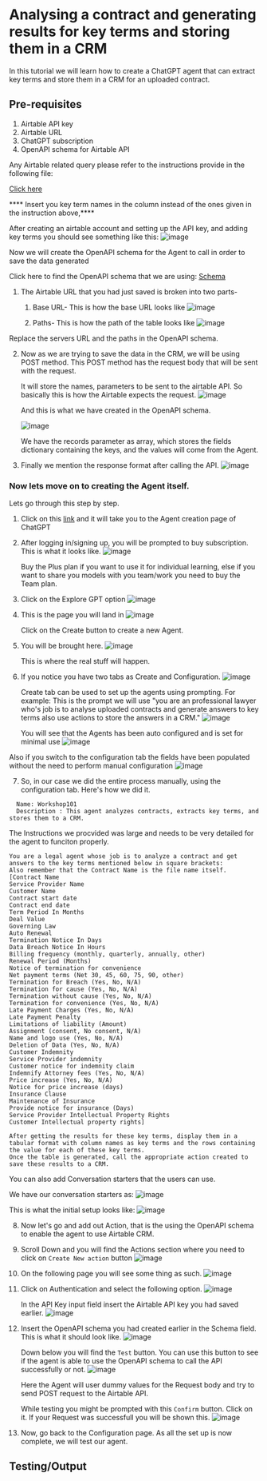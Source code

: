 # Analysing a contract and generating results for key terms and storing them in a CRM

In this tutorial we will learn how to create a ChatGPT agent that can extract key terms and store them in a CRM for an uploaded contract.

## Pre-requisites
1. Airtable API key
2. Airtable URL
3. ChatGPT subscription
4. OpenAPI schema for Airtable API

Any Airtable related query please refer to the instructions provide in the following file:

[Click here](../Lab2-solargen-with-function-calling/airtableapi.md)

**** Insert you key term names in the column instead of the ones given in the instruction above,****


After creating an airtable account and setting up the API key, and adding key terms you should see something like this:
![image](https://github.com/initmahesh/MLAI-community-labs/assets/72710483/85980200-3045-4c52-901f-6c03fcc05785)


Now we will create the OpenAPI schema for the Agent to call in order to save the data generated

Click here to find the OpenAPI schema that we are using: [Schema](Airtable_OpenAPI.yaml)

1. The Airtable URL that you had just saved is broken into two parts-
   1. Base URL- This is how the base URL looks like ![image](https://github.com/initmahesh/MLAI-community-labs/assets/72710483/9c1b0118-75ab-4489-85f7-57c58820c270)

   2. Paths- This is how the path of the table looks like ![image](https://github.com/initmahesh/MLAI-community-labs/assets/72710483/11c83431-8b26-42e1-a283-fc4efd86defa)

  Replace the servers URL and the paths in the OpenAPI schema.

2. Now as we are trying to save the data in the CRM, we will be using POST method. This POST method has the request body that will be sent with the request.

   It will store the names, parameters to be sent to the airtable API. So basically this is how the Airtable expects the request.
   ![image](https://github.com/initmahesh/MLAI-community-labs/assets/72710483/8f9dbcb9-4e1c-450b-b053-adf2430725e9)

   And this is what we have created in the OpenAPI schema.

   ![image](https://github.com/initmahesh/MLAI-community-labs/assets/72710483/a3f82e64-3f0e-4932-92ac-bf8c5aca9bfc)

   We have the records parameter as array, which stores the fields dictionary containing the keys, and the values will come from the Agent.

3. Finally we mention the response format after calling the API.
   ![image](https://github.com/initmahesh/MLAI-community-labs/assets/72710483/8f0e2131-6260-4dea-9410-158ae5c31beb)

### Now lets move on to creating the Agent itself.

Lets go through this step by step.

1. Click on this [link](https://chat.openai.com/g/g-POb5UhhJ6-autogpt-agent) and it will take you to the Agent creation page of ChatGPT
2. After logging in/signing up, you will be prompted to buy subscription. This is what it looks like.
   ![image](https://github.com/initmahesh/MLAI-community-labs/assets/72710483/aeaaac7a-6355-4b34-a856-b1154c2b3dd9)

   Buy the Plus plan if you want to use it for individual learning, else if you want to share you models with you team/work you need to buy the Team plan.
3. Click on the Explore GPT option
   ![image](https://github.com/initmahesh/MLAI-community-labs/assets/72710483/70e348c1-d34c-4240-acaa-dbf483d66315)
4. This is the page you will land in
   ![image](https://github.com/initmahesh/MLAI-community-labs/assets/72710483/2b18876e-dd6c-4919-98c6-810642ca5dec)

   Click on the Create button to create a new Agent.
5. You will be brought here.
   ![image](https://github.com/initmahesh/MLAI-community-labs/assets/72710483/9a3b9920-8d8d-4158-bdb8-60ac2b2fa99e)

   This is where the real stuff will happen.
6. If you notice you have two tabs as Create and Configuration.
   ![image](https://github.com/initmahesh/MLAI-community-labs/assets/72710483/730d1efb-83f2-4563-b989-1a81e52f2cab)

   Create tab can be used to set up the agents using prompting. For example: This is the prompt we will use "you are an professional lawyer who's job is to analyse uploaded contracts and generate answers to key terms also use actions to store the answers in a CRM."
   ![image](https://github.com/initmahesh/MLAI-community-labs/assets/72710483/a09ccdaa-afbf-4cd5-a2c5-7b433dc1f35c)

   You will see that the Agents has been auto configured and is set for minimal use
   ![image](https://github.com/initmahesh/MLAI-community-labs/assets/72710483/81853f3b-8370-4863-9b3c-f0bc5611c3b0)

  Also if you switch to the configuration tab the fields have been populated without the need to perform manual configuration
  ![image](https://github.com/initmahesh/MLAI-community-labs/assets/72710483/acb919a0-e6f9-468f-bb45-f915b586cc79)

7. So, in our case we did the entire process manually, using the configuration tab. Here's how we did it.
```
  Name: Workshop101
  Description : This agent analyzes contracts, extracts key terms, and stores them to a CRM.
  ```
  The Instructions we procvided was large and needs to be very detailed for the agent to funciton properly.
  ```
You are a legal agent whose job is to analyze a contract and get answers to the key terms mentioned below in square brackets:
Also remember that the Contract Name is the file name itself.
[Contract Name
Service Provider Name
Customer Name
Contract start date
Contract end date
Term Period In Months
Deal Value
Governing Law
Auto Renewal
Termination Notice In Days
Data Breach Notice In Hours
Billing frequency (monthly, quarterly, annually, other)
Renewal Period (Months)
Notice of termination for convenience
Net payment terms (Net 30, 45, 60, 75, 90, other) 
Termination for Breach (Yes, No, N/A)
Termination for cause (Yes, No, N/A)
Termination without cause (Yes, No, N/A)
Termination for convenience (Yes, No, N/A)
Late Payment Charges (Yes, No, N/A)
Late Payment Penalty
Limitations of liability (Amount)
Assignment (consent, No consent, N/A)
Name and logo use (Yes, No, N/A)
Deletion of Data (Yes, No, N/A)
Customer Indemnity
Service Provider indemnity
Customer notice for indemnity claim
Indemnify Attorney fees (Yes, No, N/A)
Price increase (Yes, No, N/A)
Notice for price increase (days)
Insurance Clause
Maintenance of Insurance
Provide notice for insurance (Days)
Service Provider Intellectual Property Rights
Customer Intellectual property rights]

After getting the results for these key terms, display them in a tabular format with column names as key terms and the rows containing the value for each of these key terms.
 Once the table is generated, call the appropriate action created to save these results to a CRM.
```
You can also add Conversation starters that the users can use.

We have our conversation starters as:
![image](https://github.com/initmahesh/MLAI-community-labs/assets/72710483/f88241f7-dcc0-44f3-af9b-7e6c691b3402)

This is what the initial setup looks like:
![image](https://github.com/initmahesh/MLAI-community-labs/assets/72710483/9a64cdc5-a06c-46d8-aff9-285a8f69c81d)


8. Now let's go and add out Action, that is the using the OpenAPI schema to enable the agent to use Airtable CRM.
9. Scroll Down and you will find the Actions section where you need to click on `Create New action` button
   ![image](https://github.com/initmahesh/MLAI-community-labs/assets/72710483/15adfde7-cb2a-45b5-aa19-dc2576ce583f)
10. On the following page you will see some thing as such.
    ![image](https://github.com/initmahesh/MLAI-community-labs/assets/72710483/1d6d810e-9573-45e6-9acf-f5aeab4db56f)
11. Click on Authentication and select the following option.
    ![image](https://github.com/initmahesh/MLAI-community-labs/assets/72710483/2c1504be-7975-4599-8115-4319cff05ccf)

    In the API Key input field insert the Airtable API key you had saved earlier.
    ![image](https://github.com/initmahesh/MLAI-community-labs/assets/72710483/0360c5e8-9f32-4fce-bc35-13369afc3d47)

12. Insert the OpenAPI schema you had created earlier in the Schema field. This is what it should look like.
    ![image](https://github.com/initmahesh/MLAI-community-labs/assets/72710483/516759a8-3788-4dc7-96bf-fc27cfe000a2)

    Down below you will find the `Test` button. You can use this button to see if the agent is able to use the OpenAPI schema to call the API successfully or not.
    ![image](https://github.com/initmahesh/MLAI-community-labs/assets/72710483/87fff992-28c5-4b8a-bfaf-910cc836d729)

    Here the Agent will user dummy values for the Request body and try to send POST request to the Airtable API.

    While testing you might be prompted with this `Confirm` button. Click on it. If your Request was successfull you will be shown this.
    ![image](https://github.com/initmahesh/MLAI-community-labs/assets/72710483/0bebf92c-2056-41e2-b1b0-49ee81f79522)

13. Now, go back to the Configuration page. As all the set up is now complete, we will test our agent.

## Testing/Output
    
